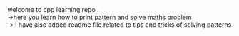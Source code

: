 <div>welcome to cpp learning repo .<div/>
<div>->here you learn how to print pattern and solve maths problem </div>
<div>
  -> i have also added readme file related to tips and tricks of solving patterns
</div>

